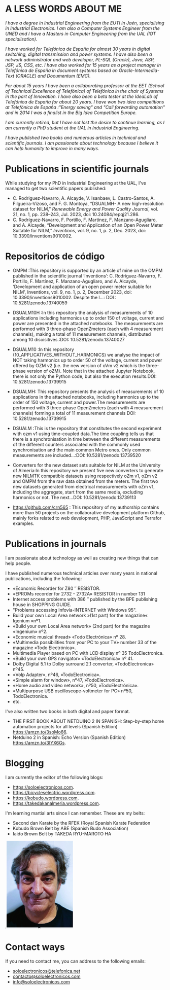 # A LESS WORDS ABOUT ME

*I have a degree in Industrial Engineering from the EUTI in Jaén, specialising in Industrial Electronics. I am also a Computer Systems Engineer from the UNED and I have a Masters in Computer Engineering from the UAL (IOT specialisation).*

*I have worked for Telefónica de España for almost 30 years in digital switching, digital transmission and power systems. I have also been a network administrator and web developer, PL-SQL (Oracle), Java, ASP, JSP, JS, CSS, etc. I have also worked for 15 years as a project manager in Telefónica de España in document systems based on Oracle-Intermedia-Text (ORACLE) and Documentum (EMC).*

*For about 15 years I have been a collaborating professor at the EET (School of Technical Excellence of Telefónica) of Telefónica in the chair of Systems in the part of Innovation. I have also been a beta tester at the IdeaLab of Telefónica de España for about 20 years*.
*I have won two idea competitions at Telefónica de España :"Energy saving" and "Call forwarding automation" and in 2014 I was a finalist in the Big Idea Competition Europe.*

*I am currently retired, but I have not lost the desire to continue learning, as I am currently a PhD student at the UAL in Industrial Engineering.*

*I have published two books and numerous articles in technical and scientific journals. I am passionate about technology because I believe it can help humanity to improve in many ways.*



# Publications in scientific journals

While studying for my PhD in Industrial Engineering at the UAL, I've managed to get two scientific papers published:

-   C. Rodriguez-Navarro, A. Alcayde, V. Isanbaev, L. Castro-Santos, A. Filgueira-Vizoso, and F. G. Montoya, “DSUALMH- A new high-resolution dataset for NILM,” *Renewable Energy and Power Quality Journal*, vol. 21, no. 1, pp. 238–243, Jul. 2023, doi: 10.24084/repqj21.286.
-   C. Rodríguez-Navarro, F. Portillo, F. Martínez, F. Manzano-Agugliaro, and A. Alcayde, “Development and Application of an Open Power Meter Suitable for NILM,” *Inventions*, vol. 9, no. 1, p. 2, Dec. 2023, doi: 10.3390/inventions9010002.

# Repositorios de código

- OMPM :This repository is supported by an article of mine on the OMPM published in the scientific journal ‘Inventions’: C. Rodríguez-Navarro, F. Portillo, F. Martínez, F. Manzano-Agugliaro, and A. Alcayde, ‘Development and application of an open power meter suitable for NILM’, Inventions, vol. 9, no. 1, p. 2, December 2023, doi: 10.3390/inventions9010002. Despite the l...: DOI : 10.5281/zenodo.13740059

- DSUALM10H :In this repository the analysis of measurements of 10 applications including harmonics up to order 150 of voltage, current and power are presented in the attached notebooks. The measurements are performed with 3 three-phase OpenZmeters (each with 4 measurement channels), making a total of 11 measurement channels, distributed among 10 disoisitives.:DOI: 10.5281/zenodo.13740027

- DSUALM10 :In this repository (10_APPLICATIVES_WITHOUT_HARMONICS) we analyse the impact of NOT taking harmonics up to order 50 of the voltage, current and power offered by OZM v2 (i.e. the new version of oVm v2 which is the three-phase version of oZM). Note that in the attached Jupyter Notebook, there is not only the Python code, but also the execution results.DOI: 10.5281/zenodo.13739915

- DSUALMH: This repository presents the analysis of measurements of 10 applications in the attached notebooks, including harmonics up to the order of 150 voltage, current and power.The measurements are performed with 3 three-phase OpenZmeters (each with 4 measurement channels) forming a total of 11 measurement channels DOI: 10.5281/zenodo.13739915

- DSUALM :This is the repository that constitutes the second experiment with ozm v1 using time-coupled data.The time coupling tells us that there is a synchronisation in time between the different measurements of the different counters associated with the commonly used synchronisation and the main common Metro ones. 
Only common measurements are included...:DOI: 10.5281/zenodo.13739520

- Converters for the new dataset sets suitable for NILM at the University of Almería:In this repository we present five new converters to generate new NILMTK compatible datasets using respectively oZm v1, oZm v2 and OMPM from the raw data obtained from the meters. The first two new datasets generated from electrical measurements with oZm v1, including the aggregate, start from the same media, excluding harmonics or not. The next...DOI: 10.5281/zenodo.13739113

- https://github.com/crn565 : This repository of my authorship contains more than 50 projects on the collaborative development platform Github, mainly forks related to web development, PHP, JavaScript and Terrafor examples.







# Publications in journals

I am passionate about technology as well as creating new things that can help people.

I have published numerous technical articles over many years in national publications, including the following:

-   «Economic Recorder for Z80 ″ RESISTOR.
-   «EPROMs recorder for 2732 - 2732A» RESISTOR in number 131
-   Internet access problems with 386 ″ published by the BPE publishing house in SHOPPING GUIDE.
-   "Problems accessing Infovía-INTERNET with Windows 95".
-   Build your own Local Area network »(1st part) for the magazine« Igenium »nº1.
-   «Build your own Local Area network» (2nd part) for the magazine «Ingenium» nº2.
-   «Economic musical thread» «Todo Electrónica» nº 28.
-   «Multimedia possibilities from your PC to your TV» number 33 of the magazine «Todo Electrónica».
-   Multimedia Player based on PC with LCD display nº 35 TodoElectronica.
-   «Build your own GPS navigator» «TodoElectronica» nº 41.
-   Dolby Digital 5.1 to Dolby surround 2.1 converter, «TodoElectronica» nº45.
-   «VoIp Adapter», nº46, »TodoElectronica».
-   «Simple alarm for window», nº47, »TodoElectronica».
-   «Home audio and video network», nº50, »TodoElectrónica».
-   «Multipurpose USB oscilloscope-voltmeter for PC» nº50, TodoElectronica.
-   etc.

I've also written two books in both digital and paper format.

-   THE FIRST BOOK ABOUT NETDUINO 2 IN SPANISH: Step-by-step home automation projects for all levels (Spanish Edition) https://amzn.to/3soMo66.
-   Netduino 2 in Spanish: Echo Version (Spanish Edition) https://amzn.to/3IYX6Gs.

# Blogging

I am currently the editor of the following blogs:

-   https://soloelectronicos.com.
-   https://bicycleselectric.wordpress.com.
-   https://kobudo.wordpress.com.
-   https://takedakanalmeria.wordpress.com.

I'm learning martial arts since I can remember. These are my belts:

-   Second dan Karate by the RFEK (Royal Spanish Karate Federation
-   Kobudo Brown Belt by ABE (Spanish Budo Association)
-   Iaido Brown Belt by TAKEDA RYU-MAROTO HA

*.![](50c8afd1ad130859e167d2cd126994a0.png)*


# Contact ways

If you need to contact me, you can address to the following emails:

-   soloelectronicos@telefonica.net
-   contacto@soloelectronicos.com
-   info@soloelectronicos.com








<!---
crn565/crn565 is a ✨ special ✨ repository because its `README.md` (this file) appears on your GitHub profile.
You can click the Preview link to take a look at your changes.
--->
